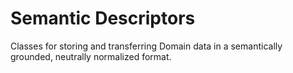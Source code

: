 # Semantic Descriptors

Classes for storing and transferring Domain data in a semantically grounded, neutrally normalized format.